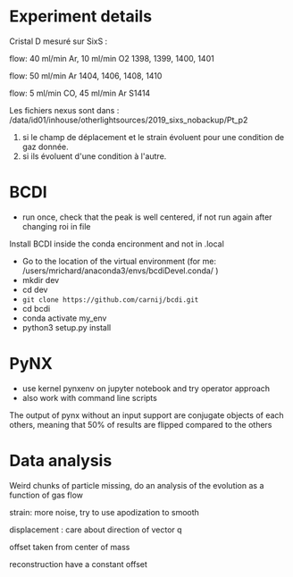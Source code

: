 # Experiment details
Cristal D mesuré sur SixS :

flow: 40 ml/min Ar, 10 ml/min O2
1398, 1399, 1400, 1401

flow: 50 ml/min Ar
1404, 1406, 1408, 1410

flow: 5 ml/min CO, 45 ml/min Ar
S1414

Les fichiers nexus sont dans :
/data/id01/inhouse/otherlightsources/2019_sixs_nobackup/Pt_p2

1) si le champ de déplacement et le strain évoluent pour une condition de gaz donnée.
2) si ils évoluent d'une condition à l'autre.

# BCDI

* run once, check that the peak is well centered, if not run again after changing roi in file

Install BCDI inside the conda encironment and not in .local
* Go to the location of the virtual environment (for me: /users/mrichard/anaconda3/envs/bcdiDevel.conda/ )
* mkdir dev
* cd dev
* `git clone https://github.com/carnij/bcdi.git`
* cd bcdi
* conda activate my_env
* python3 setup.py install

# PyNX 

* use kernel pynxenv on jupyter notebook and try operator approach
* also work with command line scripts


The output of pynx without an input support are conjugate objects of each others, meaning that 50% of results are flipped compared to the others


# Data analysis
Weird chunks of particle missing, do an analysis of the evolution as a function of gas flow


strain: more noise, try to use apodization to smooth



displacement : care about direction of vector q 

offset taken from center of mass

reconstruction have a constant offset